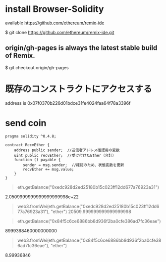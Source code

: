 # install Browser-Solidity

available https://github.com/ethereum/remix-ide

$ git clone https://github.com/ethereum/remix-ide.git

## origin/gh-pages is always the latest stable build of Remix.

$ git checkout origin/gh-pages


# 既存のコンストラクトにアクセスする

address is 0x07f0370b226d01bdce31fe4024faa64f78a3396f


# send coin

```
pragma solidity ^0.4.8;

contract RecvEther {
    address public sender;  //送信者アドレス確認用の変数
    uint public recvEther;  //受け付けたEther（合計）
    function () payable {
        sender = msg.sender;  //確認のため、状態変数を更新
        recvEther += msg.value;
    }
}
```

> eth.getBalance("0xedc928d2ed25180b15c023ff12dd677a76923a31")

2.0509999999999999999998e+22
> web3.fromWei(eth.getBalance("0xedc928d2ed25180b15c023ff12dd677a76923a31"), "ether")
20509.999999999999999998

> eth.getBalance("0x84f5c6ce6886bb8d936f2ba0cfe386ad7fc36eae")

8999368460000000000
> web3.fromWei(eth.getBalance("0x84f5c6ce6886bb8d936f2ba0cfe386ad7fc36eae"), "ether")

8.99936846
